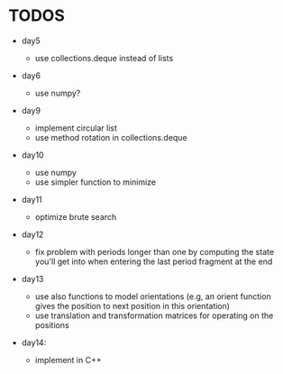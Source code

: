 # TODOS

* day5
  * use collections.deque instead of lists

* day6
  * use numpy?

* day9
  * implement circular list
  * use method rotation in collections.deque

* day10
  * use numpy
  * use simpler function to minimize

* day11
  * optimize brute search

* day12
  * fix problem with periods longer than one by computing the state you'll get into when entering the last period fragment at the end

* day13
  * use also functions to model orientations (e.g, an orient function gives the position to next position in this orientation)
  * use translation and transformation matrices for operating on the positions

* day14:
  * implement in C++
